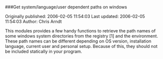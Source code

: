 ###Get system/language/user dependent paths on windows

Originally published: 2006-02-05 11:54:03
Last updated: 2006-02-05 11:54:03
Author: Chris Arndt

This modules provides a few handy functions to retrieve the path names of some windows system directories from the registry [1] and the environment. These path names can be different depending on OS version, installation language, current user and personal setup. Because of this, they should not be included statically in your program.